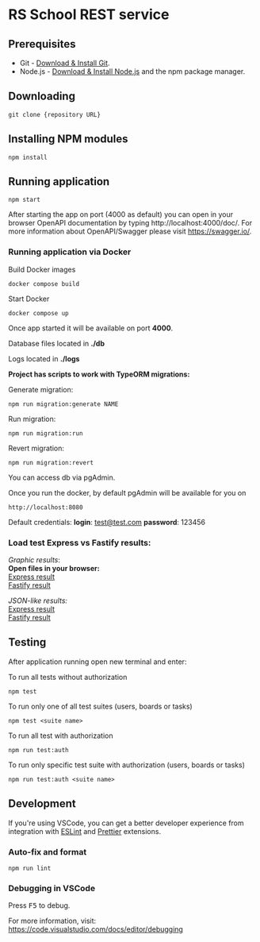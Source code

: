# RS School REST service

## Prerequisites

- Git - [Download & Install Git](https://git-scm.com/downloads).
- Node.js - [Download & Install Node.js](https://nodejs.org/en/download/) and the npm package manager.

## Downloading

```
git clone {repository URL}
```

## Installing NPM modules

```
npm install
```

## Running application

```
npm start
```

After starting the app on port (4000 as default) you can open
in your browser OpenAPI documentation by typing http://localhost:4000/doc/.
For more information about OpenAPI/Swagger please visit https://swagger.io/.

### Running application via Docker

Build Docker images

```
docker compose build
```
Start Docker
```
docker compose up
```
Once app started it will be available on port **4000**.

Database files located in **./db**

Logs located in **./logs**

**Project has scripts to work with TypeORM migrations:**

Generate migration:
```
npm run migration:generate NAME
```
Run migration:
```
npm run migration:run
```
Revert migration:
```
npm run migration:revert
```
You can access db via pgAdmin.

Once you run the docker, by default pgAdmin will be available for you on
```
http://localhost:8080
```
Default credentials:
**login**: test@test.com
**password**: 123456

### Load test Express vs Fastify results:

*Graphic results*:  
**Open files in your browser:**  
[Express result](./report/report-express.html)  
[Fastify result](./report/report-fastify.html)    

*JSON-like results:*  
[Express result](./report/report-express.json)  
[Fastify result](./report/report-fastify.json)  


## Testing

After application running open new terminal and enter:

To run all tests without authorization

```
npm test
```

To run only one of all test suites (users, boards or tasks)

```
npm test <suite name>
```

To run all test with authorization

```
npm run test:auth
```

To run only specific test suite with authorization (users, boards or tasks)

```
npm run test:auth <suite name>
```

## Development

If you're using VSCode, you can get a better developer experience from integration with [ESLint](https://marketplace.visualstudio.com/items?itemName=dbaeumer.vscode-eslint) and [Prettier](https://marketplace.visualstudio.com/items?itemName=esbenp.prettier-vscode) extensions.

### Auto-fix and format

```
npm run lint
```

### Debugging in VSCode

Press <kbd>F5</kbd> to debug.

For more information, visit: https://code.visualstudio.com/docs/editor/debugging
